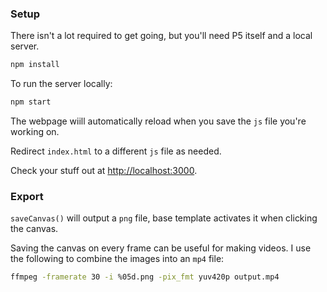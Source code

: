 ### Setup

There isn't a lot required to get going, but you'll need P5 itself and a local server.

```bash
npm install
```

To run the server locally:

```bash
npm start
```

The webpage wiill automatically reload when you save the `js` file you're working on.

Redirect `index.html` to a different `js` file as needed.

Check your stuff out at [http://localhost:3000](http://localhost:3000).

### Export

`saveCanvas()` will output a `png` file, base template activates it when clicking the canvas.

Saving the canvas on every frame can be useful for making videos. I use the following to combine the images into an `mp4` file:

```bash
ffmpeg -framerate 30 -i %05d.png -pix_fmt yuv420p output.mp4
```
